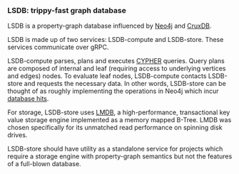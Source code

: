 [![<pkuimelis>](https://circleci.com/github/pkuimeis/lsdb.svg?style=svg)](test)

### LSDB: trippy-fast graph database

LSDB is a property-graph database influenced by [Neo4j](http://https://neo4j.com/) and [CruxDB](https://github.com/juxt/crux).

LSDB is made up of two services: LSDB-compute and LSDB-store. These services communicate over gRPC.

LSDB-compute parses, plans and executes [CYPHER](https://neo4j.com/docs/cypher-manual/current/) queries. Query plans are composed of internal and leaf (requiring access to underlying vertices and edges) nodes. To evaluate leaf nodes, LSDB-compute contacts LSDB-store and requests the necessary data.
In other words, LSDB-store can be thought of as roughly implementing the operations in Neo4j which incur [database hits](https://neo4j.com/docs/cypher-manual/current/execution-plans/db-hits/).

For storage, LSDB-store uses [LMDB](http://www.lmdb.tech/doc/), a high-performance, transactional key value storage engine implemented as a memory mapped B-Tree. LMDB was chosen specifically for its unmatched read performance on spinning disk drives.

LSDB-store should have utility as a standalone service for projects which require a storage engine with property-graph semantics but not the features of a full-blown database.
